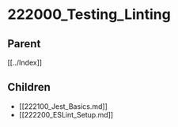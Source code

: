 # 222000_Testing_Linting

## Parent
[[../Index]]

## Children
- [[222100_Jest_Basics.md]]
- [[222200_ESLint_Setup.md]]
